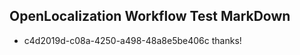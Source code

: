 ## OpenLocalization Workflow Test MarkDown
* c4d2019d-c08a-4250-a498-48a8e5be406c thanks!

<!--HONumber=Jul16_HO4-->



